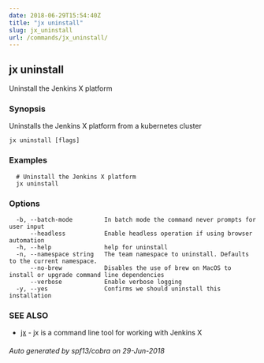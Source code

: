 ```yaml
---
date: 2018-06-29T15:54:40Z
title: "jx uninstall"
slug: jx_uninstall
url: /commands/jx_uninstall/
---
```

## jx uninstall

Uninstall the Jenkins X platform

### Synopsis

Uninstalls the Jenkins X platform from a kubernetes cluster

```
jx uninstall [flags]
```

### Examples

```
  # Uninstall the Jenkins X platform
  jx uninstall
```

### Options

```
  -b, --batch-mode         In batch mode the command never prompts for user input
      --headless           Enable headless operation if using browser automation
  -h, --help               help for uninstall
  -n, --namespace string   The team namespace to uninstall. Defaults to the current namespace.
      --no-brew            Disables the use of brew on MacOS to install or upgrade command line dependencies
      --verbose            Enable verbose logging
  -y, --yes                Confirms we should uninstall this installation
```

### SEE ALSO

* [jx](/commands/jx/)	 - jx is a command line tool for working with Jenkins X

###### Auto generated by spf13/cobra on 29-Jun-2018
